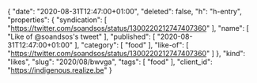 {
  "date": "2020-08-31T12:47:00+01:00",
  "deleted": false,
  "h": "h-entry",
  "properties": {
    "syndication": [
      "https://twitter.com/soandsos/status/1300220212747407360"
    ],
    "name": [
      "Like of @soandsos's tweet"
    ],
    "published": [
      "2020-08-31T12:47:00+01:00"
    ],
    "category": [
      "food"
    ],
    "like-of": [
      "https://twitter.com/soandsos/status/1300220212747407360"
    ]
  },
  "kind": "likes",
  "slug": "2020/08/bwvga",
  "tags": [
    "food"
  ],
  "client_id": "https://indigenous.realize.be"
}
